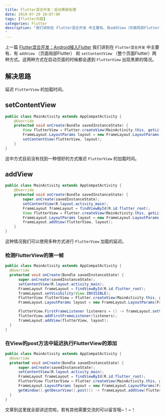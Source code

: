 ```yaml
---
title: Flutter混合开发：启动黑屏处理
date: 2019-07-20 10:07:00
tags: [flutter问题]
categories: Flutter
description: "我们讲到在 Flutter混合开发 中主要有、有addView（页面局部Flutter） 和 setContentView（整个页面Flutter）两种方式。这两种方式在启动页面的时候都会遇到 FlutterView出现黑屏的情况。。
"
---
```



上一篇 [Flutter混合开发：Android接入Flutter](http://dandanlove.com/2019/07/20/flutter_with_android_dev/) 我们讲到在 `Flutter混合开发` 中主要有、有 `addView` （页面局部Flutter） 和 `setContentView` （整个页面Flutter）两种方式。这两种方式在启动页面的时候都会遇到 `FlutterView` 出现黑屏的情况。

## 解决思路

延迟 `FlutterView` 的加载时间。

## setContentView

```java
public class MainActivity extends AppCompatActivity {
    @Override
    protected void onCreate(Bundle savedInstanceState) {
        View flutterView = Flutter.createView(MainActivity.this, getLifecycle(), "root1");
        FrameLayout.LayoutParams layout = new FrameLayout.LayoutParams(FrameLayout.LayoutParams.MATCH_PARENT, FrameLayout.LayoutParams.MATCH_PARENT);
        setContentView(flutterView, layout);
    }
}
```

这中方式目前没有找到一种很好的方式推迟 `FlutterView` 的加载时间。

## addView


```java
public class MainActivity extends AppCompatActivity {
    @Override
    protected void onCreate(Bundle savedInstanceState) {
        super.onCreate(savedInstanceState);
        setContentView(R.layout.activity_main);
        FrameLayout frameLayout = findViewById(R.id.flutter_root);
        View flutterView = Flutter.createView(MainActivity.this, getLifecycle(), "root1");
        FrameLayout.LayoutParams layout = new FrameLayout.LayoutParams(FrameLayout.LayoutParams.MATCH_PARENT, FrameLayout.LayoutParams.MATCH_PARENT);
        frameLayout.addView(flutterView, layout);
    }
}
```

这种情况我们可以使用多种方式进行 `FlutterView` 加载的延迟。

### 检测FlutterView的第一帧

```java
public class MainActivity extends AppCompatActivity {
  @Override
  protected void onCreate(Bundle savedInstanceState) {
      super.onCreate(savedInstanceState);
      setContentView(R.layout.activity_main);
      FrameLayout frameLayout = findViewById(R.id.flutter_root);
      frameLayout.setVisibility(View.INVISIBLE);
      FlutterView flutterView = Flutter.createView(MainActivity.this, getLifecycle(), "root");
      FrameLayout.LayoutParams layout = new FrameLayout.LayoutParams(FrameLayout.LayoutParams.MATCH_PARENT, FrameLayout.LayoutParams.MATCH_PARENT);

      FlutterView.FirstFrameListener listeners = () -> frameLayout.setVisibility(View.VISIBLE);
      flutterView.addFirstFrameListener(listeners);
      frameLayout.addView(flutterView, layout);
  }
}
```

### 在View的post方法中延迟执行FlutterView的添加

```java
public class MainActivity extends AppCompatActivity {
  @Override
  protected void onCreate(Bundle savedInstanceState) {
      super.onCreate(savedInstanceState);
      setContentView(R.layout.activity_main);
      FrameLayout frameLayout = findViewById(R.id.flutter_root);
      FlutterView flutterView = Flutter.createView(MainActivity.this, getLifecycle(), "root");
      FrameLayout.LayoutParams layout = new FrameLayout.LayoutParams(FrameLayout.LayoutParams.MATCH_PARENT, FrameLayout.LayoutParams.MATCH_PARENT);
      getWindow().getDecorView().post(() -> frameLayout.addView(flutterView, layout));
  }
}
```



文章到这里就全部讲述完啦，若有其他需要交流的可以留言哦~！~！